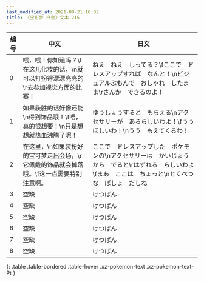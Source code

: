 ```yaml
---
last_modified_at: 2021-08-21 16:02
title: 《宝可梦 白金》文本 215
---
```

| 编号 | 中文 | 日文 |
| ---- | ---- | ---- |
| 0 | 喂，喂！你知道吗？\f在这儿化妆的话，\n就可以打扮得漂漂亮亮的\r去参加视觉方面的比赛！ | ねえ　ねえ　しってる？\fここで　ドレスアップすれば　なんと！\nビジュアルぶもんで　おしゃれ　したまま\rさんか　できるのよ！ |
| 1 | 如果获胜的话好像还能\n得到饰品哦！\f唔，真的很想要！\n只是想想就热血沸腾了呢！ | ゆうしょうすると　もらえる\nアクセサリーが　あるらしいわよ！\fうう　ほしいわ！\nうう　もえてくるわ！ |
| 2 | 在这里，\n如果装扮好的宝可梦走出会场，\r它佩戴的饰品就会掉落哦。\f这一点需要特别注意啊。 | ここで　ドレスアップした　ポケモンの\nアクセサリーは　かいじょうから　でると\rはずれる　らしいわよ\fまあ　ここは　ちょっと\nとくべつな　ばしょ　だしね |
| 3 | 空缺 | けつばん |
| 4 | 空缺 | けつばん |
| 5 | 空缺 | けつばん |
| 6 | 空缺 | けつばん |
| 7 | 空缺 | けつばん |
| 8 | 空缺 | けつばん |
{: .table .table-bordered .table-hover .xz-pokemon-text .xz-pokemon-text-Pt }
